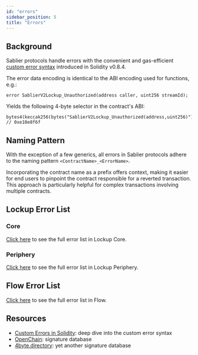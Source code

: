 ```yaml
---
id: "errors"
sidebar_position: 5
title: "Errors"
---
```


## Background

Sablier protocols handle errors with the convenient and gas-efficient
[custom error syntax](https://blog.soliditylang.org/2021/04/21/custom-errors) introduced in Solidity v0.8.4.

The error data encoding is identical to the ABI encoding used for functions, e.g.:

```solidity
error SablierV2Lockup_Unauthorized(address caller, uint256 streamId);
```

Yields the following 4-byte selector in the contract's ABI:

```solidity
bytes4(keccak256(bytes("SablierV2Lockup_Unauthorized(address,uint256)")))
// 0xe10e8f6f
```

## Naming Pattern

With the exception of a few generics, all errors in Sablier protocols adhere to the naming pattern
`<ContractName>_<ErrorName>`.

Incorporating the contract name as a prefix offers context, making it easier for end users to pinpoint the contract
responsible for a reverted transaction. This approach is particularly helpful for complex transactions involving
multiple contracts.

## Lockup Error List

### Core

[Click here](lockup/core/libraries/library.Errors) to see the full error list in Lockup Core.

### Periphery

[Click here](lockup/periphery/libraries/library.Errors) to see the full error list in Lockup Periphery.

## Flow Error List

[Click here](flow/contracts/libraries/library.Errors) to see the full error list in Flow.

## Resources

- [Custom Errors in Solidity](https://blog.soliditylang.org/2021/04/21/custom-errors/): deep dive into the custom error
  syntax
- [OpenChain](https://openchain.xyz/signatures): signature database
- [4byte.directory](https://4byte.directory/): yet another signature database
